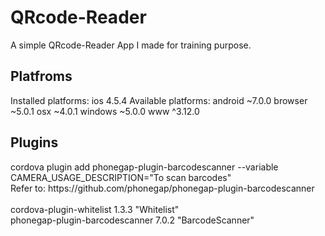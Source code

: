 # QRcode-Reader
A simple QRcode-Reader App I made for training purpose.

<h2>Platfroms</h2>
Installed platforms:
  ios 4.5.4
Available platforms:
  android ~7.0.0
  browser ~5.0.1
  osx ~4.0.1
  windows ~5.0.0
  www ^3.12.0
<h2>Plugins</h2>
cordova plugin add phonegap-plugin-barcodescanner --variable CAMERA_USAGE_DESCRIPTION="To scan barcodes"<br>
Refer to: https://github.com/phonegap/phonegap-plugin-barcodescanner<br>
<br>
cordova-plugin-whitelist 1.3.3 "Whitelist"<br>
phonegap-plugin-barcodescanner 7.0.2 "BarcodeScanner"<br>